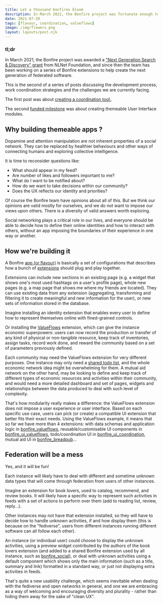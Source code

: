 ```yaml
---
title: Let a thousand bonfires bloom
description: In March 2021, the Bonfire project was fortunate enough to be chosen for a “Next Generation Search & Discovery” grant from NLNet Foundation...
date: 2021-07-20
tags: [flavour, coordination, valueflows]
image: /img/flowers.png
layout: layouts/post.njk
---
```


### tl;dr
In March 2021, the Bonfire project was awarded a ["Next Generation Search & Discovery" grant](https://nlnet.nl/discovery/) from NLNet Foundation, and since then the team has been working on a series of Bonfire extensions to help create the next generation of federated software. 

This is the second of a series of posts discussing the development process, work coordination strategies and the challenges we are currently facing.

The first post was about [creating a coordination tool.](/posts/bonfire_coordination/). 

The second [funded milestone](https://github.com/bonfire-networks/bonfire-app/milestone/10) was about creating themeable User Interface modules.


## Why building themeable apps ?

Dopamine and attention manipulation are not inherent properties of a social network. They can be replaced by healthier behaviours and other ways of connecting humans and exploring collective intelligence. 

It is time to reconsider questions like:
- What should appear in my feed?
- Are number of likes and followers important to me?
- What do I want to be notified about?
- How do we want to take decisions within our community?
- Does the UX reflects our identity and priorities?

Of course the Bonfire team have opinions about all of this. But we think our opinions are valid mostly for ourselves, and we do not want to impose our views upon others. There is a diversity of valid answers worth exploring.

Social networking plays a critical role in our lives, and everyone should be able to decide how to define their online identities and how to interact with others, without an app imposing the boundaries of their experience in one way or another. 


## How we're building it

A Bonfire [app (or flavour)](/apps/) is basically a set of configurations that describes how a bunch of [extensions](/extensions/) should plug and play together.

Extensions can include new sections in an existing page (e.g. a widget that shows one's most used hashtags on a user's profile page), whole new pages (e.g. a map page that shows me where my friends are located). They can use existing data from any extension (aggregating, transforming and filtering it to create meaningful and new information for the user), or new sets of information stored in the database.

Imagine installing an identity extension that enables every user to define how to represent themselves online with fined-grained controls. 

Or installing the [ValueFlows](/extensions/valueFlows.html) extension, which can give the instance economic superpowers: users can now record the production or transfer of any kind of physical or non-tangible resource, keep track of inventories, assign tasks, record work done, and reward the community based on a set of parameters previously defined. 

Each community may need the ValueFlows extension for very different purposes. One instance may only need a [shared todo list](/posts/bonfire_coordination/), and the whole economic network idea might be overwhelming for them. A mutual aid network on the other hand, may be looking to define and keep track of different types of economic resources and activities within their community, and would need a more detailed dashboard and set of pages, widgets and relationships between the data produced to deal with such level of complexity. 

That's how modularity really makes a difference: the ValueFlows extension does not impose a user experience or user interface. Based on each specific use case, users can pick (or create) a compatible UI extension that better fits their exact needs. Using the ValueFlows example, it means that so far we have more than 4 extensions: with data schemas and application logic in [bonfire_valueflows](/extensions/valueFlows.html), reusable/customisable UI components in [bonfire_ui_valueflows](/extensions/ui_valueflows.html), todo/coordination UI in [bonfire_ui_coordination](/extensions/ui_coordination.html), mutual aid UI in [bonfire_breadpub](/extensions/breadpub.html)...

## Federation will be a mess

Yes, and it will be fun!

Each instance will likely have to deal with different and sometime unknown data types that will come through federation from users of other instances.

Imagine an extension for book lovers, used to catalog, recommend, and review books. It will likely have a specific way to represent such activities in feeds with a set of actions to perform over them (add to reading list, review, reply...).

Other instances may not have that extension installed, so they will have to decide how to handle unknown activities, if and how display them (this is because on the "fediverse", users from different instances running different software can all follow each other).

An instance (or individual user) could choose to display the unknown activities, using a preview widget contributed by the authors of the book lovers extension (and added to a shared Bonfire extension used by all instance, such as [bonfire_social](/extensions/social.html)), or deal with unknown activities using a default component which shows only the main information (such as a title, summary and link) formatted in a standard way, or just not displaying extra activities in feeds.

That's quite a new usability challenge, which seems inevitable when dealing with the fediverse and open networks in general, and one we are embracing as a way of welcoming and encouraging diversity and plurality - rather than hiding them away for the sake of "clean UX".
